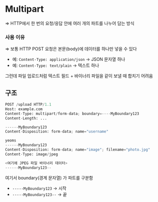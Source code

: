 # Multipart

⇒ HTTP에서 한 번의 요청/응답 안에 여러 개의 파트를 나누어 담는 방식

### 사용 이유

⇒ 보통 HTTP POST 요청은 본문(body)에 데이터를 하나만 넣을 수 있다

- 예: `Content-Type: application/json` → JSON 문자열 하나
- 예: `Content-Type: text/plain` → 텍스트 하나

그런데 파일 업로드처럼 텍스트 필드 + 바이너리 파일을 같이 보낼 때 합치기 어려움

## 구조

```python
POST /upload HTTP/1.1
Host: example.com
Content-Type: multipart/form-data; boundary=----MyBoundary123
Content-Length: ...

------MyBoundary123
Content-Disposition: form-data; name="username"

yeoms
------MyBoundary123
Content-Disposition: form-data; name="image"; filename="photo.jpg"
Content-Type: image/jpeg

<여기에 JPEG 파일 바이너리 데이터>
------MyBoundary123--
```

여기서 boundary(경계 문자열) 가 파트를 구분함

- `-----MyBoundary123` → 시작
- `-----MyBoundary123--` → 끝
